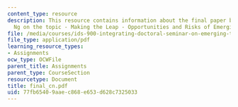 ```yaml
---
content_type: resource
description: This resource contains information about the final paper by Christine
  Ng on the topic - Making the Leap - Opportunities and Risks of Emerging Technologies.
file: /media/courses/ids-900-integrating-doctoral-seminar-on-emerging-technologies-fall-2005/77fb65409aaec868e653d628c7325033_final_cn.pdf
file_type: application/pdf
learning_resource_types:
- Assignments
ocw_type: OCWFile
parent_title: Assignments
parent_type: CourseSection
resourcetype: Document
title: final_cn.pdf
uid: 77fb6540-9aae-c868-e653-d628c7325033
---
```

